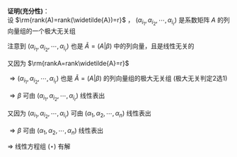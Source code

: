 **证明(充分性)**：  
设 $\rm{rank(A)=rank(\widetilde{A})=r}$ ， $(\alpha_{i_1},\alpha_{i_2},\cdots,\alpha_{i_r})$ 是系数矩阵 $A$ 的列向量组的一个极大无关组  
  
注意到 $(\alpha_{i_1},\alpha_{i_2},\cdots,\alpha_{i_r})$ 也是 $\widetilde{A}=(A|\beta)$ 中的列向量，且是线性无关的  
  
又因为 $\rm{rankA=rank\widetilde{A}=r}$  
  
 $\Rightarrow(\alpha_{i_1},\alpha_{i_2},\cdots,\alpha_{i_r})$ 也是 $\widetilde{A}=(A|\beta)$ 的列向量组的极大无关组 (极大无关判定2选1)  
  
 $\Rightarrow\beta$ 可由 $(\alpha_{i_1},\alpha_{i_2},\cdots,\alpha_{i_r})$ 线性表出  
  
又因为 $(\alpha_{i_1},\alpha_{i_2},\cdots,\alpha_{i_r})$ 可由 $(\alpha_{1},\alpha_{2},\cdots,\alpha_{n})$ 线性表出  
  
 $\Rightarrow\beta$ 可由 $(\alpha_{1},\alpha_{2},\cdots,\alpha_{n})$ 线性表出  
  
 $\Rightarrow$ 线性方程组 $(\star)$ 有解  
